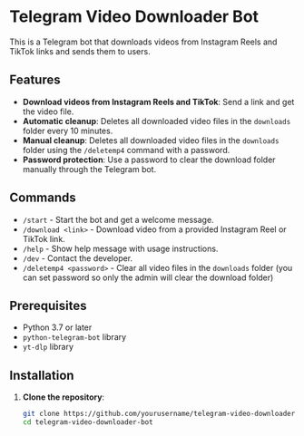 # Telegram Video Downloader Bot

This is a Telegram bot that downloads videos from Instagram Reels and TikTok links and sends them to users.

## Features

- **Download videos from Instagram Reels and TikTok**: Send a link and get the video file.
- **Automatic cleanup**: Deletes all downloaded video files in the `downloads` folder every 10 minutes.
- **Manual cleanup**: Deletes all downloaded video files in the `downloads` folder using the `/deletemp4` command with a password.
- **Password protection**: Use a password to clear the download folder manually through the Telegram bot.

## Commands

- `/start` - Start the bot and get a welcome message.
- `/download <link>` - Download video from a provided Instagram Reel or TikTok link.
- `/help` - Show help message with usage instructions.
- `/dev` - Contact the developer.
- `/deletemp4 <password>` - Clear all video files in the `downloads` folder (you can set password so only the admin will clear the download folder)

## Prerequisites

- Python 3.7 or later
- `python-telegram-bot` library
- `yt-dlp` library

## Installation

1. **Clone the repository**:

   ```bash
   git clone https://github.com/yourusername/telegram-video-downloader-bot.git
   cd telegram-video-downloader-bot
